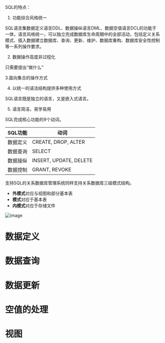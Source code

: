 SQL的特点：
1. 功能综合风格统一
   
  SQL语言集数据定义语言DDL、数据操纵语言DML、数据空值语言DCL的功能于一体，语言风格统一，可以独立完成数据库生命周期中的全部活动，包括定义关系模式、插入数据建立数据库、查询、更新、维护、数据库重构、数据库安全性控制等一系列操作要求。
   
2. 数据操作高度非过程化

  只需要提出“做什么”

3.面向集合的操作方式

4. 以统一的语法结构提供多种使用方式

  SQL语言既是独立的语言，又是嵌入式语言。

5. 语言简洁，易学易用

SQL完成核心功能的9个动词。

|SQL功能|动词|
|------|------|
|数据定义|CREATE, DROP, ALTER|
|数据查询|SELECT|
|数据操纵|INSERT, UPDATE, DELETE|
|数据控制|GRANT, REVOKE|

支持SQL的关系数据库管理系统同样支持关系数据库三级模式结构。
+ **外模式**对应与视图和部分基本表
+ **模式**对应于基本表
+ **内模式**对应于存储文件

![image](https://github.com/llivawspt/Data-Base/assets/130529573/0dd2d18f-ec27-48ee-b7c1-5285b6fa32af)

# 数据定义



# 数据查询



# 数据更新

# 空值的处理

# 视图
